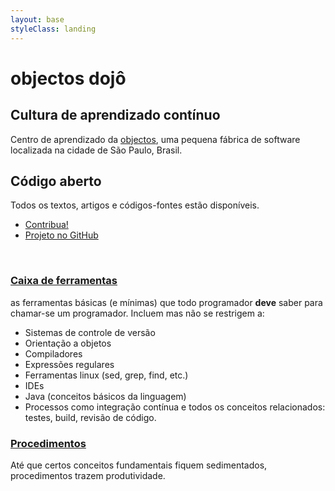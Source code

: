 ```yaml
---
layout: base
styleClass: landing
---
```

<div class="container wellcome">
  <div class="row">
    <div class="span7">
      <div class="mkt">
        <h1>objectos dojô</h1>
        <h2>Cultura de aprendizado contínuo</h2>
        <p>Centro de aprendizado da <a href="http://www.objectos.com.br">objectos</a>, 
        uma pequena fábrica de software localizada na cidade de São Paulo, Brasil.</p>
      </div>
    </div>
    <div class="span5">
      <div class="share">
        <h2>Código aberto</h2>
        <p>
          Todos os textos, artigos e códigos-fontes estão disponíveis. 
        </p>
        <ul class="unstyled links">
          <li><a href="contribua" class="btn btn-large btn-info">Contribua!</a></li>
          <li><a href="https://github.com/objectos/objectos-dojo" class="btn btn-large">Projeto no GitHub</a></li>
        </ul>
      </div>
    </div>
  </div>
</div>
<div class="container hero">
  <div class="row">
    <div class="span7">
      &nbsp;
    </div>
    <div class="span5">
      <div class="text">
        <h3>
          <a href="{{ site.baseurl }}/caixa">Caixa de ferramentas</a>
        </h3>
        <p>
        as ferramentas básicas (e mínimas) que todo programador <strong>deve</strong> 
        saber para chamar-se um programador. Incluem mas não se restrigem a:
        <ul>
          <li>Sistemas de controle de versão</li>
          <li>Orientação a objetos</li>
          <li>Compiladores</li>
          <li>Expressões regulares</li>
          <li>Ferramentas linux (sed, grep, find, etc.)</li>
          <li>IDEs</li>
          <li>Java (conceitos básicos da linguagem)</li>
          <li>Processos como integração contínua e todos os conceitos relacionados: testes, build, revisão de código.</li>      
        </ul>
        </p>
        <h3>
          <a href="{{ site.baseurl }}/procedimento">Procedimentos</a>
        </h3>
        <p>
        Até que certos conceitos fundamentais fiquem sedimentados, procedimentos trazem produtividade.
        </p>
      </div>
    </div>
  </div>
</div>